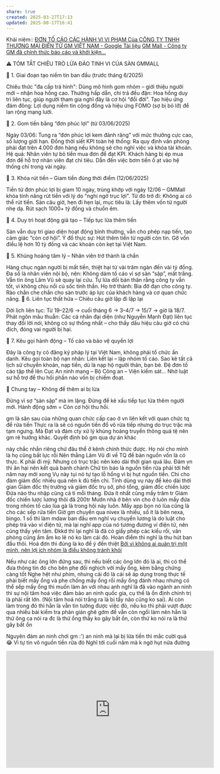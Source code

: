 ```yaml
---
share: true
created: 2025-03-27T17:13
updated: 2025-08-17T16:41
---
```

Khái niệm:: 
[ĐƠN TỐ CÁO CÁC HÀNH VI VI PHẠM Của CÔNG TY TNHH THƯƠNG MẠI ĐIỆN TỬ GM VIỆT NAM - Google Tài liệu](https://docs.google.com/document/d/1JplSw2GB5G9WIiBbTeWx83qTUxHCZ438199acr0JqmM/edit?tab=t.0)
[GM Mall - Công ty GM đã chính thức báo cáo và khởi kiện...](https://www.facebook.com/story.php?story_fbid=1158969532940299&id=100064817899118&rdid=2r3yBnn8uEBuFYIe)

⚠️ TÓM TẮT CHIÊU TRÒ LỪA ĐẢO TINH VI CỦA SÀN GMMALL

🔹 1. Giai đoạn tạo niềm tin ban đầu (trước tháng 6/2025)

Chiêu thức "đa cấp trá hình":
Dùng mô hình gom nhóm – giới thiệu người mới – nhận hoa hồng cao. Thưởng hấp dẫn, chi trả đều đặn: Hoa hồng duy trì liên tục, giúp người tham gia nghĩ đây là cơ hội “đổi đời”. Tạo hiệu ứng đám đông: Lợi dụng niềm tin cộng đồng và hiệu ứng FOMO (sợ bị bỏ lỡ) để lan rộng mạng lưới.

🔹 2. Gom tiền bằng “đơn phúc lợi” (từ 03/06/2025)

Ngày 03/06: Tung ra “đơn phúc lợi kem đánh răng” với mức thưởng cực cao, số lượng giới hạn. Đồng thời siết KPI toàn hệ thống: Ra quy định văn phòng phải đạt trên 4.000 đơn hàng nếu không sẽ cho nghỉ việc và khóa tài khoản. Hệ quả: Nhân viên tự bỏ tiền mua đơn để đạt KPI. Khách hàng bị ép mua đơn để hỗ trợ nhân viên đạt chỉ tiêu.
Dẫn đến việc bơm tiền ồ ạt vào hệ thống chỉ trong vài ngày.

🔹 3. Khóa rút tiền – Giam tiền đúng thời điểm (12/06/2025)

Tiền từ đơn phúc lợi bị giam 10 ngày, trùng khớp với ngày 12/06 – GMMall khóa tính năng rút tiền với lý do "nghi ngờ trục lợi". Từ đó trở đi: Không ai có thể rút tiền. Sàn câu giờ, hẹn đi hẹn lại, mục tiêu là: Lấy thêm vốn từ người nhẹ dạ. Rút sạch 1000+ tỷ đồng và chuồn êm.

🔹 4. Duy trì hoạt động giả tạo – Tiếp tục lừa thêm tiền

Sàn vẫn duy trì giao diện hoạt động bình thường, vẫn cho phép nạp tiền, tạo cảm giác “còn cơ hội”. Ý đồ thực sự: Hút thêm tiền từ người còn tin. Gỡ vốn điều lệ hơn 10 tỷ đồng và các khoản còn kẹt tại Việt Nam.

🔹 5. Khủng hoảng tâm lý – Nhân viên trở thành lá chắn

Hàng chục ngàn người bị mất tiền, thiệt hại từ vài trăm ngàn đến vài tỷ đồng. Đa số là nhân viên nội bộ, nên: Không dám tố cáo vì sợ sàn “sập”, mất trắng. Vẫn tin ông Lâm Vũ sẽ quay lại cứu. Tự lừa dối bản thân rằng công ty vẫn tốt, vì không chịu nổi cú sốc tinh thần. Họ trở thành: Bia đỡ đạn cho công ty. Rào chắn che chắn cho sàn trước áp lực của khách hàng và cơ quan chức năng.
🔹 6. Liên tục thất hứa – Chiêu câu giờ lặp đi lặp lại

Dời lịch liên tục: Từ 19–22/6 → cuối tháng 6 → 3–4/7 → 15/7 → giờ là 18/7. Phát ngôn mâu thuẫn: Các cá nhân đại diện (như Nguyễn Mạnh Đạt) liên tục thay đổi lời nói, không có sự thống nhất – cho thấy dấu hiệu câu giờ có chủ đích, đóng vai người bị hại.

🔹 7. Kêu gọi hành động – Tố cáo và bảo vệ quyền lợi

Đây là công ty có đăng ký pháp lý tại Việt Nam, không phải tổ chức ẩn danh. Kêu gọi toàn bộ nạn nhân: Liên kết lại – lập nhóm tố cáo. Sao kê tất cả lịch sử chuyển khoản, nạp tiền, dù là nạp hộ người thân, bạn bè. Đệ đơn tố cáo tập thể lên Cục An ninh mạng – Bộ Công an – Viện kiểm sát… Nhờ luật sư hỗ trợ để thu hồi phần nào vốn bị chiếm đoạt.

📢 Chung tay – Không để thêm ai bị lừa

Đừng vì sợ “sàn sập” mà im lặng. Đừng để kẻ xấu tiếp tục lừa thêm người mới. Hành động sớm = Còn cơ hội thu hồi.


gm là sân sau của những quan chức cấp cao ở vn liên kết với quan chức tq để rửa tiền
Thực ra là sẽ có nguồn tiền đổ vô rửa tiếp nhưng do trục trặc mà tạm ngưng. Mà Đạt và đám cty xử lý khủng hoảng truyền thông quá tệ nên gm rẽ hướng khác. Quyết định bỏ gm qua dự án khác

này chắc nhắn riêng chứ đâu thể ở kênh chính thức được. Họ nói cho mình là họ cũng bất lực rồi
Nên thằng Lâm Vũ đi về TQ để bàn nguồn vốn là có thực. K phải đi mỹ. Nhưng có trục trặc nên kéo dài thời gian quá lâu. Đám vn thì ăn hại nên kết quả banh chành
Chứ tin báo là nguồn tiền rửa phải tới hết năm nay mới xong
Vụ này tụi nó tự tạo lỗ hổng vì bị hụt nguồn tiền. Chi cho đám giám đốc nhiều quá nên k đủ tiền chi. Tính dùng vụ này để kéo dài thời gian
Giám đốc thị trường và giám đốc trụ sở, phó tổng, giám đốc chiến lược
Đứa nào thu nhập cũng cả tỉ mỗi tháng. Đứa ít nhất cũng mấy trăm tr
Giám đốc chiến lược lương thôi đã 200tr
Mướn nhà ở bên vin cho ở luôn
mấy đứa trong nhóm tố cáo lùa gà là trong hội này luôn. Mấy app bọn nó lùa cũng là cho các sếp rửa tiền
Giờ gm chuyển qua nivex là nhiều, số ít là bên nexa, bingo. 1 số thì làm mdaw
ban đầu em nghĩ vụ chuyển lương là do luật cho phép trả vào ví điện tử, mà lại nghĩ app của nó tương đương ví điện tử, nên cũng thấy yên tâm. Đkkd thì lại nghĩ là đã có giấy phép các kiểu rồi, văn phòng cũng ầm ầm ko lẽ nó ko làm cái đó. Hoàn điểm thì nghĩ là thu hút ban đầu thôi. Hoá đơn thì đúng là ko để ý đến thiệt
[Bởi vì không ai quản trị một mình, nên lợi ích nhóm là điều không tránh khỏi](../../../../../%E2%9A%A1Hi%E1%BB%83u%20bi%E1%BA%BFt%20s%C3%A2u/Ki%E1%BA%BFm%20ti%E1%BB%81n/L%E1%BB%ABa%20%C4%91%E1%BA%A3o,%20ph%E1%BA%A1m%20t%E1%BB%99i/Tham%20nh%C5%A9ng,%20l%E1%BB%A3i%20%C3%ADch%20nh%C3%B3m/B%E1%BB%9Fi%20v%C3%AC%20kh%C3%B4ng%20ai%20qu%E1%BA%A3n%20tr%E1%BB%8B%20m%E1%BB%99t%20m%C3%ACnh,%20n%C3%AAn%20l%E1%BB%A3i%20%C3%ADch%20nh%C3%B3m%20l%C3%A0%20%C4%91i%E1%BB%81u%20kh%C3%B4ng%20tr%C3%A1nh%20kh%E1%BB%8Fi.md)

Nếu như các ông lớn đứng sau, thì nếu biết các ông lớn đó là ai, thì có thể đưa thông tin đó cho bên phe đối nghịch với mấy ổng, kèm bằng chứng càng tốt
Nghe hệt như phim, nhưng cái đó là cái sẽ áp dụng trong thực tế 
phải biết mấy ổng và phe chống mấy ổng 
rồi mấy ổng đánh nhau nhưng có thể sếp mấy ổng thì muốn làm ăn với nhau
anh nghĩ là đã vào ngành an ninh thì sự nội tâm hoá việc đảm bảo an ninh quốc gia, cụ thể là ổn định chính trị là phải rất lớn. (Nội tâm hoá nói trắng ra là bị tẩy não cũng ko sai). Ai còn làm trong đó thì hẳn là vẫn tin tưởng được việc đó, nếu ko thì phải vượt được qua nhiều bài kiểm tra phản gián ghê gớm để vẫn còn ngồi làm
nên hẳn là thứ ông ca nói ra đc là thứ ổng thấy ko gây bất ổn, còn thứ ko nói ra là thứ gây bất ổn

Nguyên đám an ninh chơi gm :')
an ninh mà lại bị lừa tiền thì mắc cười quá 😂
 Vì tự tin vô nguồn tiền rửa đó
 Nghĩ tới cuối năm mà k ngờ hụt nửa đường
<iframe width="560" height="315" src="https://www.youtube.com/embed/tltG3d3mzNU?si=Hqc6T9MfYl4iit3d" title="YouTube video player" frameborder="0" allow="accelerometer; autoplay; clipboard-write; encrypted-media; gyroscope; picture-in-picture; web-share" referrerpolicy="strict-origin-when-cross-origin" allowfullscreen></iframe>
